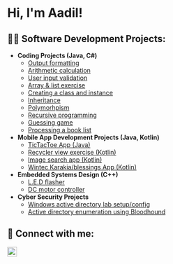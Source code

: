 <h1>Hi, I'm Aadil!</h1>

<h2>👨‍💻 Software Development Projects:</h2>

- <b>Coding Projects (Java, C#)</b>
  - [Output formatting](https://github.com/TNR11/Output_formatting)
  - [Arithmetic calculation](https://github.com/TNR11/Arithmetic_calculations)
  - [User input validation](https://github.com/TNR11)
  - [Array & list exercise](https://github.com/TNR11/Array_and_List_Exercise)
  - [Creating a class and instance](https://github.com/TNR11/Class_and_instance_exercise)
  - [Inheritance](https://github.com/TNR11)
  - [Polymorhpism](https://github.com/TNR11)
  - [Recursive programming](https://github.com/TNR11)
  - [Guessing game](https://github.com/TNR11)
  - [Processing a book list](https://github.com/TNR11)
- <b>Mobile App Development Projects (Java, Kotlin)</b>
  - [TicTacToe App (Java)](https://github.com/TNR11)
  - [Recycler view exercise (Kotlin)](https://github.com/TNR11)
  - [Image search app (Kotlin)](https://github.com/TNR11)
  - [Wintec Karakia/blessings App (Kotlin)](https://github.com/TNR11)
- <b>Embedded Systems Design (C++)</b>
  - [L.E.D flasher](https://github.com/TNR11)
  - [DC motor controller](https://github.com/TNR11)
- <b>Cyber Security Projects</b>
  - [Windows active directory lab setup/config](https://github.com/TNR11)
  - [Active directory enumeration using Bloodhound](https://github.com/TNR11)

<h2> 🤳 Connect with me:</h2>

[<img align="left" alt="JoshMadakor | LinkedIn" width="22px" src="https://cdn.jsdelivr.net/npm/simple-icons@v3/icons/linkedin.svg" />][linkedin]

[twitter]: https://twitter.com/joshmadakor
[youtube]: https://www.youtube.com/c/joshmadakor
[instagram]: https://www.instagram.com/joshmadakor/
[linkedin]: https://www.linkedin.com/in/aadil-imran-2b55a5155/

<!--
**joshmadakor1/joshmadakor1** is a ✨ _special_ ✨ repository because its `README.md` (this file) appears on your GitHub profile.

Here are some ideas to get you started:

- 🔭 I’m currently working on ...
- 🌱 I’m currently learning ...
- 👯 I’m looking to collaborate on ...
- 🤔 I’m looking for help with ...
- 💬 Ask me about ...
- 📫 How to reach me: ...
- 😄 Pronouns: ...
- ⚡ Fun fact: ...
-->
